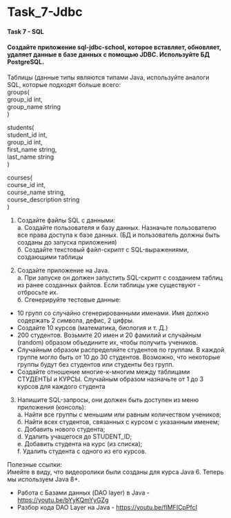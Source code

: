 # Task_7-Jdbc  
#### Task 7 - SQL  
#### Создайте приложение sql-jdbc-school, которое вставляет, обновляет, удаляет данные в базе данных с помощью JDBC. Используйте БД PostgreSQL.

Таблицы (данные типы являются типами Java, используйте аналоги SQL, которые подходят больше всего:  
groups(  
 group_id int,  
 group_name string  
 )  
  
students(  
 student_id int,  
 group_id int,  
 first_name string,  
 last_name string  
 )  
  
courses(  
 course_id int,  
 course_name string,  
 course_description string  
 )  
  
1. Создайте файлы SQL с данными:  
 а. Создайте пользователя и базу данных. Назначьте пользователю все права доступа к базе данных. (БД и пользователь должны быть созданы до запуска приложения)  
 б. Создайте текстовый файл-скрипт с SQL-выражениями, создающими таблицы  
  
2. Создайте приложение на Java.  
 а. При запуске он должен запустить SQL-скрипт с созданием таблиц из ранее созданных файлов. Если таблицы уже существуют - отбросьте их.  
 б. Сгенерируйте тестовые данные:  
-	10 групп со случайно сгенерированными именами. Имя должно содержать 2 символа, дефис, 2 цифры.  
-	Создайте 10 курсов (математика, биология и т. Д.)  
-	200 студентов. Возьмите 20 имен и 20 фамилий и случайным (random) образом объедините их, чтобы получить учеников.  
-	Случайным образом распределяйте студентов по группам. В каждой группе могло быть от 10 до 30 студентов. Возможно, что некоторые группы будут без студентов или студенты без групп.  
-	Создайте отношение многие-к-многим между таблицами СТУДЕНТЫ и КУРСЫ. Случайным образом назначьте от 1 до 3 курсов для каждого студента  
  
3. Напишите SQL-запросы, они должен быть доступен из меню приложения (консоль):  
 а. Найти все группы с меньшим или равным количеством учеников;  
 б. Найти всех студентов, связанных с курсом с указанным именем;  
 c. Добавить нового студента;  
 d. Удалить учащегося до STUDENT_ID;  
 е. Добавить студента на курс (из списка);  
 f. Удалить студента с одного из его курсов.  
  
Полезные ссылки:  
Имейте в виду, что видеоролики были созданы для курса Java 6. Теперь мы используем Java 8+.  
- Работа с Базами данных (DAO layer) в Java - https://youtu.be/bYyKQmYyGZg  
- Разбор кода DAO Layer на Java - https://youtu.be/flMFICpPfcI  
